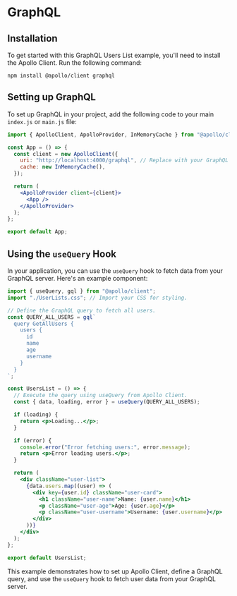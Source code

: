 # GraphQL

## Installation

To get started with this GraphQL Users List example, you'll need to install the Apollo Client. Run the following command:

```shell
npm install @apollo/client graphql
```

## Setting up GraphQL

To set up GraphQL in your project, add the following code to your main `index.js` or `main.js` file:

```jsx
import { ApolloClient, ApolloProvider, InMemoryCache } from "@apollo/client";

const App = () => {
  const client = new ApolloClient({
    uri: "http://localhost:4000/graphql", // Replace with your GraphQL server's URL
    cache: new InMemoryCache(),
  });

  return (
    <ApolloProvider client={client}>
      <App />
    </ApolloProvider>
  );
};

export default App;
```

## Using the `useQuery` Hook

In your application, you can use the `useQuery` hook to fetch data from your GraphQL server. Here's an example component:

```jsx
import { useQuery, gql } from "@apollo/client";
import "./UserLists.css"; // Import your CSS for styling.

// Define the GraphQL query to fetch all users.
const QUERY_ALL_USERS = gql`
  query GetAllUsers {
    users {
      id
      name
      age
      username
    }
  }
`;

const UsersList = () => {
  // Execute the query using useQuery from Apollo Client.
  const { data, loading, error } = useQuery(QUERY_ALL_USERS);

  if (loading) {
    return <p>Loading...</p>;
  }

  if (error) {
    console.error("Error fetching users:", error.message);
    return <p>Error loading users.</p>;
  }

  return (
    <div className="user-list">
      {data.users.map((user) => (
        <div key={user.id} className="user-card">
          <h1 className="user-name">Name: {user.name}</h1>
          <p className="user-age">Age: {user.age}</p>
          <p className="user-username">Username: {user.username}</p>
        </div>
      ))}
    </div>
  );
};

export default UsersList;
```

This example demonstrates how to set up Apollo Client, define a GraphQL query, and use the `useQuery` hook to fetch user data from your GraphQL server.
